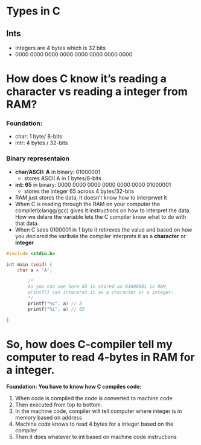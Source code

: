 # Types in C

## Ints

- Integers are 4 bytes which is 32 bits
- 0000 0000 0000 0000 0000 0000 0000 0000

# How does C know it’s reading a character vs reading a integer from RAM?

### F**oundation:**

- char: 1 byte/ 8-bits
- intr: 4 bytes / 32-bits

### Binary representaion

- **char/ASCII: A** in binary: 01000001
    - stores ASCII A in 1 bytes/8-bits
- **int: 65** in binary: 0000 0000 0000 0000 0000 0000 01000001
    - stores the integer 65 across 4 bytes/32-bits
- RAM just stores the data, it doesn’t know how to interprwet it
- When C is reading through the RAM on your computer the compiler(clangg/gcc) gives it instructions on how to interpret the data. How we delare the variable lets the C compiler know what to do with that data.
- When C sees 0100001 in 1 byte it retireves the value and based on how you declared the varibale the compiler interprets it as a **character** or **integer**

```c
#include <stdio.h>

int main (void) {
    char a = 'A';

		/* 
		As you can see here 65 is stored as 01000001 in RAM, 
		printf() can interpret it as a character or a integer.
		*/
		printf("%c", a) // A
		printf("%i", a) // 65

}
```

# So, how does C-compiler tell my computer to read 4-bytes in RAM for a integer.

**Foundation: You have to know how C compiles code:** 

1. When code is compiled the code is converted to machine code 
2. Then executed from top to bottom.
3. In the machine code, compiler will tell computer where integer is in memory based on address
4. Machine code knows to read 4 bytes for a integer based on the compiler
5. Then it does whatever to int based on machine code instructions
